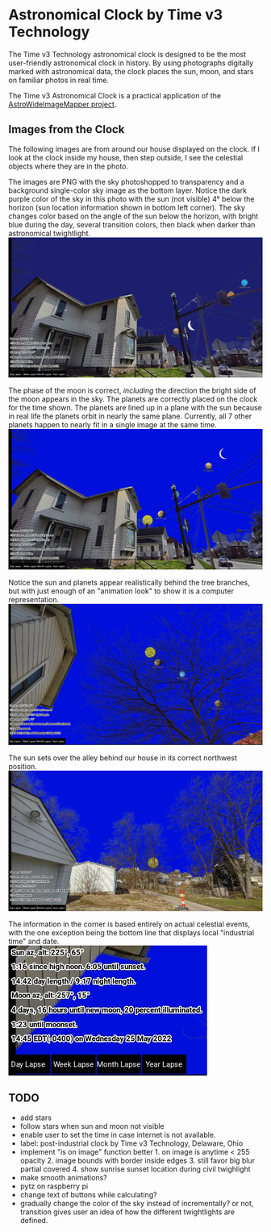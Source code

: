 # Astronomical Clock by Time v3 Technology
The Time v3 Technology astronomical clock is designed to be the most user-friendly astronomical clock in history. By using photographs digitally marked with astronomical data, the clock places the sun, moon, and stars on familiar photos in real time.

The Time v3 Astronomical Clock is a practical application of the [AstroWideImageMapper project](https://github.com/rr34/AstroWideImageMapper).

## Images from the Clock
The following images are from around our house displayed on the clock. If I look at the clock inside my house, then step outside, I see the celestial objects where they are in the photo.

The images are PNG with the sky photoshopped to transparency and a background single-color sky image as the bottom layer. Notice the dark purple color of the sky in this photo with the sun (not visible) 4° below the horizon (sun location information shown in bottom left corner). The sky changes color based on the angle of the sun below the horizon, with bright blue during the day, several transition colors, then black when darker than astronomical twightlight.  
![demo 3](readme-images/demo-3.jpg)

The phase of the moon is correct, *including* the direction the bright side of the moon appears in the sky. The planets are correctly placed on the clock for the time shown. The planets are lined up in a plane with the sun because in real life the planets orbit in nearly the same plane. Currently, all 7 other planets happen to nearly fit in a single image at the same time.  
![demo 2](readme-images/demo-2.jpg)

Notice the sun and planets appear realistically behind the tree branches, but with just enough of an "animation look" to show it is a computer representation.  
![demo 1](readme-images/demo-1.jpg)

The sun sets over the alley behind our house in its correct northwest position.  
![demo 4](readme-images/demo-4.jpg)

The information in the corner is based entirely on actual celestial events, with the one exception being the bottom line that displays local "industrial time" and date.  
![demo 5](readme-images/demo-5.jpg)

## TODO
+ add stars
+ follow stars when sun and moon not visible
+ enable user to set the time in case internet is not available.
+ label: post-industrial clock by Time v3 Technology, Delaware, Ohio
+ implement "is on image" function better 1. on image is anytime < 255 opacity 2. image bounds with border inside edges 3. still favor big blur partial covered 4. show sunrise sunset location during civil twighlight
+ make smooth animations?
+ pytz on raspberry pi
+ change text of buttons while calculating?
+ gradually change the color of the sky instead of incrementally? or not, transition gives user an idea of how the different twightlights are defined.